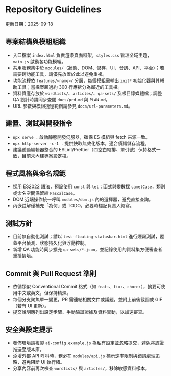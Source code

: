 # Repository Guidelines

更新日期：2025-09-18

## 專案結構與模組組織
- 入口檔案 `index.html` 負責渲染頁面框架，`styles.css` 管理全域主題，`main.js` 啟動各功能模組。
- 共用服務集中於 `modules/`（狀態、DOM、儲存、UI、音訊、API、平台）；若需要跨功能工具，請優先放置於此以避免重複。
- 功能流程依 `features/<name>/` 分層，每個模組需輸出 `init*` 初始化器與其輔助工具；當檔案超過約 300 行應拆分為鄰近的工具檔。
- 資料資產存放於 `wordlists/`、`articles/`、`qa-sets/` 及根目錄媒體檔；調整 QA 設計時請同步查閱 `docs/prd.md` 與 `PLAN.md`。
- URL 參數與模組捷徑範例請參見 `docs/url-parameters.md`。

## 建置、測試與開發指令
- `npx serve .` 啟動靜態開發伺服器，確保 ES 模組與 fetch 來源一致。
- `npx http-server -c-1 .` 提供快取無效化版本，適合偵錯儲存流程。
- 建議透過編輯器整合的 ESLint/Prettier（四空白縮排、單引號）保持格式一致，目前未內建專案設定檔。

## 程式風格與命名規範
- 採用 ES2022 語法，預設使用 `const` 與 `let`；函式與變數採 `camelCase`，類別或命名空間保留給 `PascalCase`。
- DOM 近端操作統一呼叫 `modules/dom.js` 內的選擇器，避免直接查詢。
- 內嵌註解僅補充「為何」或 TODO，必要時標記負責人縮寫。

## 測試方針
- 目前無自動化測試；請以 `test-floating-statusbar.html` 進行煙霧測試，覆蓋平台偵測、狀態持久化與浮動控制。
- 新增 QA 功能時同步擴充 `qa-sets/*.json`，並記錄使用的資料集方便審查者重播情境。

## Commit 與 Pull Request 準則
- 依循類似 Conventional Commit 格式（如 `feat:`、`fix:`、`chore:`），摘要可使用中文或英文，但保持精煉。
- 每個分支聚焦單一變更，PR 需連結相關文件或議題，並附上前後截圖或 GIF（若有 UI 更新）。
- 提交說明應列出設定步驟、手動驗證證據及資料異動，以加速審查。

## 安全與設定提示
- 發佈環境請複製 `ai-config.example.js` 為私有設定並忽略提交，避免將憑證推送至版本庫。
- 添增外部 API 呼叫時，務必在 `modules/api.js` 標示速率限制與錯誤處理策略，避免阻斷 UI 執行緒。
- 分享內容前再次檢查 `wordlists/` 與 `articles/`，移除敏感資料樣本。
